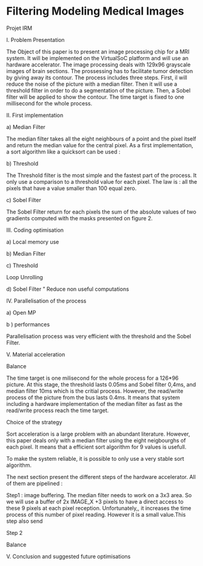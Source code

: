 # Filtering Modeling Medical Images

Projet IRM

I. Problem Presentation

The Object of this paper is to present an image processing chip for a MRI system. It will be implemented on the VirtualSoC platform and will use an hardware accelerator. The image processing deals with 129x96 grayscale images of brain sections. The prossessing has to facilitate tumor detection by giving away its contour. The process includes three steps. First, il will reduce the noise of the picture with a median filter. Then it will use a threshold filter in order to do a segmentation of the picture. Then, a Sobel filter will be applied to show the contour. The time target is fixed to one millisecond for the whole process.


II. First implementation

a) Median Filter

The median filter takes all the eight neighbours of a point and the pixel itself and return the median value for the central pixel. As a first implementation, a sort algorithm like a quicksort can be used : 

b) Threshold

The Threshold filter is the most simple and the fastest part of the process. It only use a comparison to a threshold value for each pixel. The law is : all the pixels that have a value smaller than 100 equal zero.

c) Sobel Filter

The Sobel Filter return for each pixels the sum of the absolute values of two gradients computed with the masks presented on figure 2. 


III. Coding optimisation

a) Local memory use



b) Median Filter

c) Threshold

Loop Unrolling

d) Sobel Filter
” Reduce non useful computations


IV. Parallelisation of the process

a) Open MP

b ) performances

Parallelisation process was very efficient with the threshold and the Sobel Filter. 

V. Material acceleration

Balance

The time target is one milisecond for the whole process for a 126*96 picture. At this stage, the threshold lasts 0.05ms and Sobel filter 0,4ms, and median filter 10ms which is the critial process. However, the read/write process of the picture from the bus lasts 0.4ms. It means that system including a hardware implementation of the median filter as fast as the read/write process reach the time target.


Choice of the strategy


Sort acceleration is a large problem with an abundant literature. However, this paper deals only with a median filter using the eight neigbourghs of each pixel. It means that a efficient sort algorithm for 9 values is usefull.

To make the system reliable, it is possible to only use a very stable sort algorithm.

The next section present the different steps of the hardware accelerator. All of them are pipelined :

Step1 : image buffering.
The median filter needs to work on a 3x3 area. So we will use a buffer of 2x IMAGE_X +3 pixels to have a direct access to these 9 pixels at each pixel reception. Unfortunately,, it increases the time process of this number of pixel reading. However it is a small value.This step also send 

Step 2

Balance

V. Conclusion and suggested future optimisations

